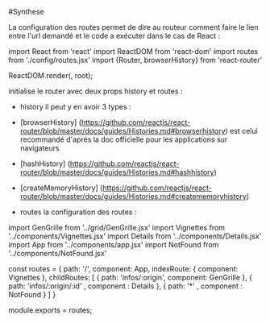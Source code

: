 #Synthese

La configuration des routes permet de dire au routeur comment faire le lien entre l'url demandé et le code a exécuter
dans le cas de React :

import React from 'react'
import ReactDOM from 'react-dom'
import routes from './config/routes.jsx'
import {Router, browserHistory} from 'react-router'

ReactDOM.render(<Router history={browserHistory} routes={routes} />,
root);

initialise le router avec deux props history et routes :
 * history il peut y en avoir 3 types :
  * [browserHistory] (https://github.com/reactjs/react-router/blob/master/docs/guides/Histories.md#browserhistory) est celui recommandé d'aprés la doc officielle pour les applications sur navigateurs
  * [hashHistory] (https://github.com/reactjs/react-router/blob/master/docs/guides/Histories.md#hashhistory)
  * [createMemoryHistory] (https://github.com/reactjs/react-router/blob/master/docs/guides/Histories.md#creatememoryhistory)

* routes la configuration des routes :


 import GenGrille from '../grid/GenGrille.jsx'
 import Vignettes from '../components/Vignettes.jsx'
 import Details from '../components/Details.jsx'
 import App from '../components/app.jsx'
 import NotFound from '../components/NotFound.jsx'
 
 const routes = {
  path: '/',
  component: App,
  indexRoute: { component: Vignettes },
  childRoutes: [
    { path: 'infos/:origin', component: GenGrille },
    { path: 'infos/:origin/:id' , component : Details },
    { path: '\*' , component : NotFound }
  ]
 }
 
 module.exports = routes;
